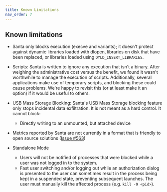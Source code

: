 ```yaml
---
title: Known Limitations
nav_order: 7
---
```


## Known limitations

*   Santa only blocks execution (execve and variants); it doesn't protect
    against dynamic libraries loaded with dlopen, libraries on disk that have
    been replaced, or libraries loaded using `DYLD_INSERT_LIBRARIES`.

*   Scripts: Santa is written to ignore any execution that isn't a binary. After
    weighing the administrative cost versus the benefit, we found it wasn't
    worthwhile to manage the execution of scripts. Additionally, several
    applications make use of temporary scripts, and blocking these could cause
    problems. We're happy to revisit this (or at least make it an option) if it
    would be useful to others.

*   USB Mass Storage Blocking: Santa's USB Mass Storage blocking feature only
    stops incidental data exfiltration. It is not meant as a hard control. It
    cannot block:

    *   Directly writing to an unmounted, but attached device

*   Metrics reported by Santa are not currently in a format that is friendly to
    open source solutions
    ([Issue #563](https://github.com/google/santa/issues/563))

*   Standalone Mode
    *   Users will not be notified of processes that were blocked while a user
        was not logged in to the system.
    *   Fast user switching and/or logging out while an authorization dialog is
        presented to the user can sometimes result in the process being kept in a
        suspended state, preventing subsequent launches. The user must manually
        kill the affected process (e.g. `kill -9 <pid>`).

